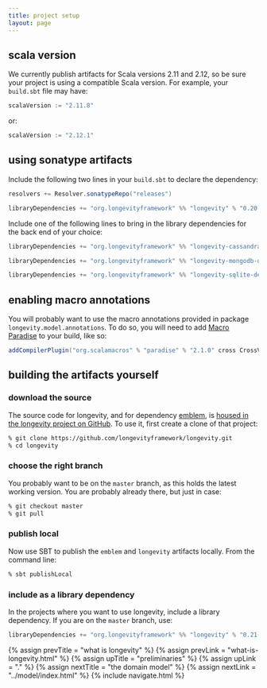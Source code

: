 ```yaml
---
title: project setup
layout: page
---
```


## scala version

We currently publish artifacts for Scala versions 2.11 and 2.12, so be
sure your project is using a compatible Scala version. For example,
your `build.sbt` file may have:

```scala
scalaVersion := "2.11.8"
```

or:

```scala
scalaVersion := "2.12.1"
```

## using sonatype artifacts

Include the following two lines in your `build.sbt` to declare the dependency:

```scala
resolvers += Resolver.sonatypeRepo("releases")

libraryDependencies += "org.longevityframework" %% "longevity" % "0.20.0"
```

Include one of the following lines to bring in the library
dependencies for the back end of your choice:

```scala
libraryDependencies += "org.longevityframework" %% "longevity-cassandra-deps" % "0.20.0"

libraryDependencies += "org.longevityframework" %% "longevity-mongodb-deps" % "0.20.0"

libraryDependencies += "org.longevityframework" %% "longevity-sqlite-deps" % "0.20.0"
```

## enabling macro annotations

You will probably want to use the macro annotations provided in
package `longevity.model.annotations`. To do so, you will need to
add [Macro
Paradise](http://docs.scala-lang.org/overviews/macros/paradise.html)
to your build, like so:

```scala
addCompilerPlugin("org.scalamacros" % "paradise" % "2.1.0" cross CrossVersion.full)
```

## building the artifacts yourself

### download the source

The source code for longevity, and for dependency
[emblem](https://github.com/longevityframework/emblem/wiki), is [housed in the
longevity project on
GitHub](https://github.com/longevityframework/longevity). To use it, first
create a clone of that project:

```bash
% git clone https://github.com/longevityframework/longevity.git
% cd longevity
```

### choose the right branch

You probably want to be on the `master` branch, as this holds the
latest working version. You are probably already there, but just in
case:

```bash
% git checkout master
% git pull
```

### publish local

Now use SBT to publish the `emblem` and `longevity` artifacts
locally. From the command line:

```bash
% sbt publishLocal
```

### include as a library dependency

In the projects where you want to use longevity, include a library
dependency. If you are on the `master` branch, use:

```scala
libraryDependencies += "org.longevityframework" %% "longevity" % "0.21-SNAPSHOT"
```

{% assign prevTitle = "what is longevity" %}
{% assign prevLink  = "what-is-longevity.html" %}
{% assign upTitle   = "preliminaries" %}
{% assign upLink    = "." %}
{% assign nextTitle = "the domain model" %}
{% assign nextLink  = "../model/index.html" %}
{% include navigate.html %}
